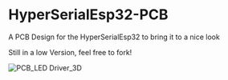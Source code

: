 # HyperSerialEsp32-PCB
A PCB Design for the HyperSerialEsp32 to bring it to a nice look

Still in a low Version, feel free to fork!


![PCB_LED Driver_3D](https://github.com/gianlucakloeckner/HyperSerialEsp32-PCB/assets/14239929/be2161c6-4798-4947-a4cb-203d20c35941)
